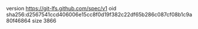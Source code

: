 version https://git-lfs.github.com/spec/v1
oid sha256:d2567541ccd406006e15cc8f0d19f382c22df65b286c087cf08b1c9a80f46864
size 3866
